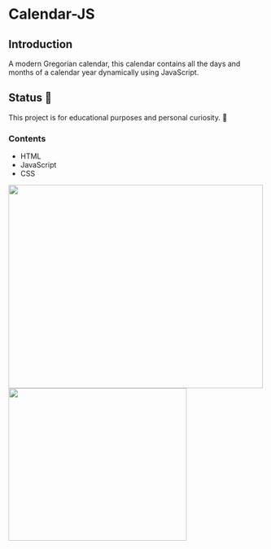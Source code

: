 # Calendar-JS

## Introduction 
A modern Gregorian calendar, this calendar contains all the days and months of a calendar year dynamically using JavaScript.


## Status 🧐

This project is for educational purposes and personal curiosity. 🙂

### Contents
 * HTML
 * JavaScript
 * CSS


 <img src=https://user-images.githubusercontent.com/57037365/116977552-3e63d280-accb-11eb-90d6-717b83099399.png width="500" height="400">

<img src=https://user-images.githubusercontent.com/57037365/116977572-41f75980-accb-11eb-889a-92374d613213.png width="350" height="300">



